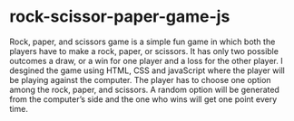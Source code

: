 # rock-scissor-paper-game-js
Rock, paper, and scissors game is a simple fun game in which both the players have to make a rock, paper, or scissors. It has only two possible outcomes a draw, or a win for one player and a loss for the other player. 
I desgined the game using HTML, CSS and javaScript where the player will be playing against the computer. The player has to choose one option among the rock, paper, and scissors. A random option will be generated from the computer’s side and the one who wins will get one point every time.
